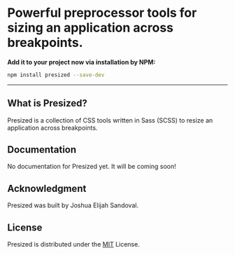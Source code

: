 # Powerful preprocessor tools for sizing an application across breakpoints.

**Add it to your project now via installation by NPM:**

```bash
npm install presized --save-dev
```

---

## What is Presized?
Presized is a collection of CSS tools written in Sass (SCSS) to resize an application across breakpoints.

## Documentation
No documentation for Presized yet. It will be coming soon!

## Acknowledgment
Presized was built by Joshua Elijah Sandoval.

## License
Presized is distributed under the [MIT](https://choosealicense.com/licenses/mit/) License.
